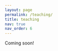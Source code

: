 ```yaml
---
layout: page
permalink: /teaching/
title: teaching
nav: true
nav_order: 6
---
```


Coming soon!

<!--

---

### **CS 161**

---

### **CS 106A**

---

### **CS 106B**

---

### **Resident Assistant**

---

### **Code in Place**

---

### **SQCA**

---

### **Breakout Mentors**

---

### **Splash**

---

### **Habla**

-->
